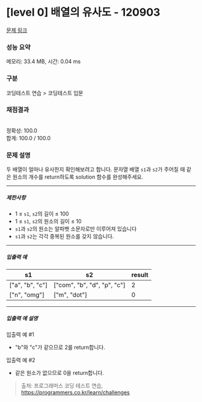 # [level 0] 배열의 유사도 - 120903 

[문제 링크](https://school.programmers.co.kr/learn/courses/30/lessons/120903) 

### 성능 요약

메모리: 33.4 MB, 시간: 0.04 ms

### 구분

코딩테스트 연습 > 코딩테스트 입문

### 채점결과

<br/>정확성: 100.0<br/>합계: 100.0 / 100.0

### 문제 설명

<p style="user-select: auto;">두 배열이 얼마나 유사한지 확인해보려고 합니다. 문자열 배열 <code style="user-select: auto;">s1</code>과 <code style="user-select: auto;">s2</code>가 주어질 때 같은 원소의 개수를 return하도록 solution 함수를 완성해주세요.</p>

<hr style="user-select: auto;">

<h5 style="user-select: auto;">제한사항</h5>

<ul style="user-select: auto;">
<li style="user-select: auto;">1 ≤ <code style="user-select: auto;">s1</code>, <code style="user-select: auto;">s2</code>의 길이 ≤ 100</li>
<li style="user-select: auto;">1 ≤ <code style="user-select: auto;">s1</code>, <code style="user-select: auto;">s2</code>의 원소의 길이 ≤ 10</li>
<li style="user-select: auto;"><code style="user-select: auto;">s1</code>과 <code style="user-select: auto;">s2</code>의 원소는 알파벳 소문자로만 이루어져 있습니다</li>
<li style="user-select: auto;"><code style="user-select: auto;">s1</code>과 <code style="user-select: auto;">s2</code>는 각각 중복된 원소를 갖지 않습니다.</li>
</ul>

<hr style="user-select: auto;">

<h5 style="user-select: auto;">입출력 예</h5>
<table class="table" style="user-select: auto;">
        <thead style="user-select: auto;"><tr style="user-select: auto;">
<th style="user-select: auto;">s1</th>
<th style="user-select: auto;">s2</th>
<th style="user-select: auto;">result</th>
</tr>
</thead>
        <tbody style="user-select: auto;"><tr style="user-select: auto;">
<td style="user-select: auto;">["a", "b", "c"]</td>
<td style="user-select: auto;">["com", "b", "d", "p", "c"]</td>
<td style="user-select: auto;">2</td>
</tr>
<tr style="user-select: auto;">
<td style="user-select: auto;">["n", "omg"]</td>
<td style="user-select: auto;">["m", "dot"]</td>
<td style="user-select: auto;">0</td>
</tr>
</tbody>
      </table>
<hr style="user-select: auto;">

<h5 style="user-select: auto;">입출력 예 설명</h5>

<p style="user-select: auto;">입출력 예 #1</p>

<ul style="user-select: auto;">
<li style="user-select: auto;">"b"와 "c"가 같으므로 2를 return합니다.</li>
</ul>

<p style="user-select: auto;">입출력 예 #2</p>

<ul style="user-select: auto;">
<li style="user-select: auto;">같은 원소가 없으므로 0을 return합니다.</li>
</ul>


> 출처: 프로그래머스 코딩 테스트 연습, https://programmers.co.kr/learn/challenges